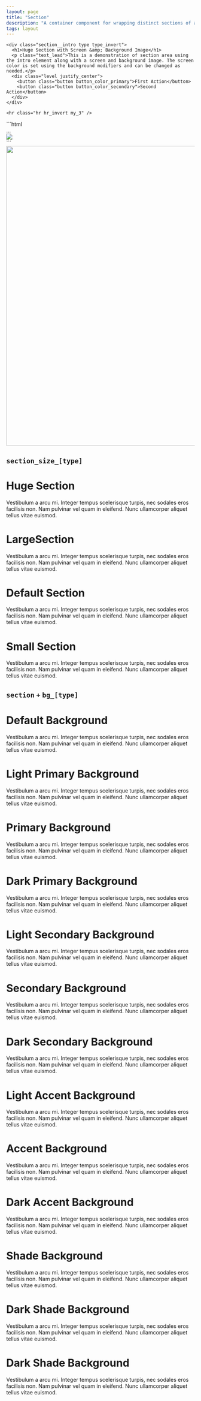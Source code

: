 ```yaml
---
layout: page
title: "Section"
description: "A container component for wrapping distinct sections of a project."
tags: layout
---
```


<div class="section section_size_xl">
  <div class="section__container container">

    <div class="section__intro type type_invert">
      <h1>Huge Section with Screen &amp; Background Image</h1>
      <p class="text_lead">This is a demonstration of section area using the intro element along with a screen and background image. The screen color is set using the background modifiers and can be changed as needed.</p>
      <div class="level justify_center">
        <button class="button button_color_primary">First Action</button>
        <button class="button button_color_secondary">Second Action</button>
      </div>
    </div>

    <hr class="hr hr_invert my_3" />

<div class="demo spacing">
  <div class="demo__code" markdown="1">
```html
<div class="section section_size_xl">
  <div class="section__container container">
    <div class="section__intro">
      ...
    </div>
  </div>
  <img class="section__background" src="..." />
  <div class="section__screen"></div>
</div>
```
  </div>
</div>

  </div>
  <img src="https://picsum.photos/1200/800/?random" class="section__background" width="1200" height="800" />
  <div class="section__screen"></div>
</div>

<div class="page__section bb">
  <div class="page__container container type" markdown="1">

## `section_size_[type]`

  </div>
</div>

<div class="section section_size_xl bb">
  <div class="section__container container type">
    <h1>Huge Section</h1>
    <p class="text_lead">Vestibulum a arcu mi. Integer tempus scelerisque turpis, nec sodales eros facilisis non. Nam pulvinar vel quam in eleifend. Nunc ullamcorper aliquet tellus vitae euismod.</p>
  </div>
</div>

<div class="section section_size_lg bb">
  <div class="section__container container type">
    <h1>LargeSection</h1>
    <p class="text_lead">Vestibulum a arcu mi. Integer tempus scelerisque turpis, nec sodales eros facilisis non. Nam pulvinar vel quam in eleifend. Nunc ullamcorper aliquet tellus vitae euismod.</p>
  </div>
</div>

<div class="section bb">
  <div class="section__container container type">
    <h1>Default Section</h1>
    <p class="text_lead">Vestibulum a arcu mi. Integer tempus scelerisque turpis, nec sodales eros facilisis non. Nam pulvinar vel quam in eleifend. Nunc ullamcorper aliquet tellus vitae euismod.</p>
  </div>
</div>

<div class="section section_size_sm bb">
  <div class="section__container container type">
    <h1>Small Section</h1>
    <p class="text_lead">Vestibulum a arcu mi. Integer tempus scelerisque turpis, nec sodales eros facilisis non. Nam pulvinar vel quam in eleifend. Nunc ullamcorper aliquet tellus vitae euismod.</p>
  </div>
</div>

<div class="page__section bb">
  <div class="page__container container type" markdown="1">

## `section` `+` `bg_[type]`

  </div>
</div>

<div class="section">
  <div class="section__container container type">
    <h1>Default Background</h1>
    <p class="text_lead">Vestibulum a arcu mi. Integer tempus scelerisque turpis, nec sodales eros facilisis non. Nam pulvinar vel quam in eleifend. Nunc ullamcorper aliquet tellus vitae euismod.</p>
  </div>
</div>

<div class="section bg_primary-light">
  <div class="section__container container type type_invert">
    <h1>Light Primary Background</h1>
    <p class="text_lead">Vestibulum a arcu mi. Integer tempus scelerisque turpis, nec sodales eros facilisis non. Nam pulvinar vel quam in eleifend. Nunc ullamcorper aliquet tellus vitae euismod.</p>
  </div>
</div>

<div class="section bg_primary">
  <div class="section__container container type type_invert">
    <h1>Primary Background</h1>
    <p class="text_lead">Vestibulum a arcu mi. Integer tempus scelerisque turpis, nec sodales eros facilisis non. Nam pulvinar vel quam in eleifend. Nunc ullamcorper aliquet tellus vitae euismod.</p>
  </div>
</div>

<div class="section bg_primary-dark">
  <div class="section__container container type type_invert">
    <h1>Dark Primary Background</h1>
    <p class="text_lead">Vestibulum a arcu mi. Integer tempus scelerisque turpis, nec sodales eros facilisis non. Nam pulvinar vel quam in eleifend. Nunc ullamcorper aliquet tellus vitae euismod.</p>
  </div>
</div>

<div class="section bg_secondary-light">
  <div class="section__container container type type_invert">
    <h1>Light Secondary Background</h1>
    <p class="text_lead">Vestibulum a arcu mi. Integer tempus scelerisque turpis, nec sodales eros facilisis non. Nam pulvinar vel quam in eleifend. Nunc ullamcorper aliquet tellus vitae euismod.</p>
  </div>
</div>

<div class="section bg_secondary">
  <div class="section__container container type type_invert">
    <h1>Secondary Background</h1>
    <p class="text_lead">Vestibulum a arcu mi. Integer tempus scelerisque turpis, nec sodales eros facilisis non. Nam pulvinar vel quam in eleifend. Nunc ullamcorper aliquet tellus vitae euismod.</p>
  </div>
</div>

<div class="section bg_secondary-dark">
  <div class="section__container container type type_invert">
    <h1>Dark Secondary Background</h1>
    <p class="text_lead">Vestibulum a arcu mi. Integer tempus scelerisque turpis, nec sodales eros facilisis non. Nam pulvinar vel quam in eleifend. Nunc ullamcorper aliquet tellus vitae euismod.</p>
  </div>
</div>

<div class="section bg_accent-light">
  <div class="section__container container type type_invert">
    <h1>Light Accent Background</h1>
    <p class="text_lead">Vestibulum a arcu mi. Integer tempus scelerisque turpis, nec sodales eros facilisis non. Nam pulvinar vel quam in eleifend. Nunc ullamcorper aliquet tellus vitae euismod.</p>
  </div>
</div>

<div class="section bg_accent">
  <div class="section__container container type type_invert">
    <h1>Accent Background</h1>
    <p class="text_lead">Vestibulum a arcu mi. Integer tempus scelerisque turpis, nec sodales eros facilisis non. Nam pulvinar vel quam in eleifend. Nunc ullamcorper aliquet tellus vitae euismod.</p>
  </div>
</div>

<div class="section bg_accent-dark">
  <div class="section__container container type type_invert">
    <h1>Dark Accent Background</h1>
    <p class="text_lead">Vestibulum a arcu mi. Integer tempus scelerisque turpis, nec sodales eros facilisis non. Nam pulvinar vel quam in eleifend. Nunc ullamcorper aliquet tellus vitae euismod.</p>
  </div>
</div>

<div class="section bg_shade">
  <div class="section__container container type">
    <h1>Shade Background</h1>
    <p class="text_lead">Vestibulum a arcu mi. Integer tempus scelerisque turpis, nec sodales eros facilisis non. Nam pulvinar vel quam in eleifend. Nunc ullamcorper aliquet tellus vitae euismod.</p>
  </div>
</div>

<div class="section bg_dark">
  <div class="section__container container type type_invert">
    <h1>Dark Shade Background</h1>
    <p class="text_lead">Vestibulum a arcu mi. Integer tempus scelerisque turpis, nec sodales eros facilisis non. Nam pulvinar vel quam in eleifend. Nunc ullamcorper aliquet tellus vitae euismod.</p>
  </div>
</div>

<div class="section bg_black">
  <div class="section__container container type type_invert">
    <h1>Dark Shade Background</h1>
    <p class="text_lead">Vestibulum a arcu mi. Integer tempus scelerisque turpis, nec sodales eros facilisis non. Nam pulvinar vel quam in eleifend. Nunc ullamcorper aliquet tellus vitae euismod.</p>
  </div>
</div>
